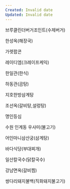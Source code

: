 ```yaml
---
Created: Invalid date
Updated: Invalid date
---
```

브루클린더버거조인트(수제버거)

한성옥(해장국)

가렛팝콘

레이디엠(크레이프케익)

한일관(한식)

하동관(곰탕)

지호한방삼계탕

조선옥(갈비탕,설렁탕)

명인등심

수원 인계동 우사미(불고기)

어인마니삼산궁(삼계탕)

바다식당(부대찌개)

일산칼국수(닭칼국수)

강남면옥(갈비찜)

쌍다리돼지불백(직화돼지불고기)